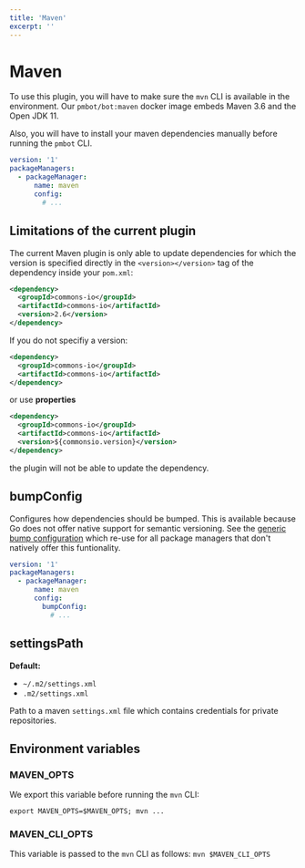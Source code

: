 ```yaml
---
title: 'Maven'
excerpt: ''
---
```


# Maven

To use this plugin, you will have to make sure the `mvn` CLI is available in the environment. Our `pmbot/bot:maven` docker image embeds Maven 3.6 and the Open JDK 11.

Also, you will have to install your maven dependencies manually before running the `pmbot` CLI.

<div class="code-group" data-props='{ "lineNumbers": ["true"] }'>

````yaml
version: '1'
packageManagers:
  - packageManager:
      name: maven
      config:
        # ...
````

</div>

## Limitations of the current plugin

The current Maven plugin is only able to update dependencies for which the version is specified directly in the `<version></version>` tag of the dependency inside your `pom.xml`:

<div class="code-group" data-props='{ "lineNumbers": ["true"] }'>

```xml
<dependency>
  <groupId>commons-io</groupId>
  <artifactId>commons-io</artifactId>
  <version>2.6</version>
</dependency>
```

</div>

If you do not specifiy a version:

<div class="code-group" data-props='{ "lineNumbers": ["true"] }'>

```xml
<dependency>
  <groupId>commons-io</groupId>
  <artifactId>commons-io</artifactId>
</dependency>
```

</div>

or use **properties**

<div class="code-group" data-props='{ "lineNumbers": ["true"] }'>

```xml
<dependency>
  <groupId>commons-io</groupId>
  <artifactId>commons-io</artifactId>
  <version>${commonsio.version}</version>
</dependency>
```

</div>

the plugin will not be able to update the dependency.

## bumpConfig

Configures how dependencies should be bumped. This is available because Go does not offer native support for semantic versioning. See the [generic bump configuration](#generic-bump-configuration) which re-use for all package managers that don't natively offer this funtionality.

<div class="code-group" data-props='{ "lineNumbers": ["true"] }'>

````yaml
version: '1'
packageManagers:
  - packageManager:
      name: maven
      config:
        bumpConfig:
          # ...        
````

</div>

## settingsPath

**Default:**
- `~/.m2/settings.xml`
- `.m2/settings.xml`

Path to a maven `settings.xml` file which contains credentials for private repositories.

## Environment variables

### MAVEN_OPTS

We export this variable before running the `mvn` CLI:

<div class="code-group" data-props='{ "lineNumbers": ["true"] }'>

```
export MAVEN_OPTS=$MAVEN_OPTS; mvn ...
```

</div>

### MAVEN\_CLI\_OPTS

This variable is passed to the `mvn` CLI as follows: `mvn $MAVEN_CLI_OPTS`
